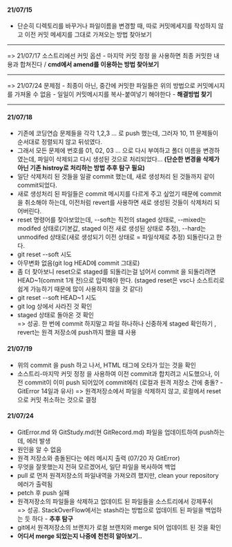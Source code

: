 <h4>21/07/15</h4>

- 단순히 디렉토리를 바꾸거나 파일이름을 변경할 때, 따로 커밋메세지를 작성하지 않고 이전 커밋 메세지를 그대로 가져오는 방법 찾아보기 <br>
  
----

=> 21/07/17 소스트리에선 커밋 옵션 - 마지막 커밋 정정 을 사용하면 최종 커밋한 내용과 합쳐진다 / __cmd에서 amend를 이용하는 방법 찾아보기__ <br>

----

=> 21/07/24 문제점 - 최종이 아닌, 중간에 커밋한 파일들은 위의 방법으로 커밋메시지를 가져올 수 없음 - 일일이 커밋메시지를 복사-붙여넣기 해야한다 - __해결방법 찾기__

----

<h4>21/07/18</h4>

- 기존에 코딩연습 문제들을 각각 1,2,3 ... 로 push 했는데, 그러자 10, 11 문제들이 순서대로 정렬되지 않고 뒤섞였다.
- 그래서 모든 문제에 번호를 01, 02, 03 ... 으로 다시 부여하고 폴더 이름을 변경하였는데, 파일이 삭제되고 다시 생성된 것으로 처리되었다... __(단순한 변경을 삭제가 아닌 기존 histroy로 처리하는 방법 추후 탐구 필요)__
- 일단 삭제처리 된 것들을 일괄 commit 했는데, 새로 생성처리 된 것들까지 같이 commit되었다.
- 새로 생성처리 된 파일들은 commit 메시지를 다르게 주고 싶었기 때문에 commit을 취소해야 하는데, 이전처럼 revert를 사용하면 새로 생성된 것들이 삭제처리 되어버린다.
- reset 명령어를 찾아보았는데, --soft는 직전의 staged 상태로, --mixed는 modifed 상태로(기본값, staged 이전 새로 생성된 상태로 추정), --hard는 unmodifed 상태로(새로 생성되기 이전 상태로 = 파일삭제로 추정) 되돌린다고 한다.
- git reset --soft 시도
- 아무변화 없음(git log HEAD에 commit 그대로)
- 좀 더 찾아보니 reset으로 staged를 되돌리는걸 넘어서 commit 을 되돌리려면 HEAD~1(commit 1개 전)으로 입력해야 한다. (staged reset은 vsc나 소스트리로 쉽게 가능하기 때문에 많이 사용하지 않을 것 같다)
- git reset --soft HEAD~1 시도
- git log 상에서 사라진 것 확인
- staged 상태로 돌아온 것 확인 
<br>=> 성공. 한 번에 commit 하지말고 파일 하나하나 신중하게 staged 확인하기 , revert는 원격 저장소에 push까지 했을 떄 사용

<h4>21/07/19</h4>

- 위의 commit 을 push 하고 나서, HTML 태그에 오타가 있는 것을 확인
- 소스트리-마지막 커밋 정정 을 사용하여 이전 commit과 합치려고 시도했으나, 이전 commit이 이미 push 되어있어 commit에러 (로컬과 원격 저장소 간에 충돌? - GitError 14일과 유사)
=> 원격저장소에서 파일을 삭제하지 않고, 로컬에서 reset으로 커밋 취소하는 것으로 결정

<h4>21/07/24</h4>

- GitError.md 와 GitStudy.md(현 GitRecord.md) 파일을 업데이트하여 push하는데, 에러 발생
- 원인을 알 수 없음 
- 원격 저장소와 충돌된다는 에러 메시지 출력 (07/20 자 GitError)
- 무엇을 잘못했는지 전혀 모르겠어서, 일단 파일을 복사하여 백업
- pull 로 먼저 원격저장소의 파일내역을 가져오려 했지만, clean your repository 에러가 출력됨
- petch 후 push 실패
- 원격저장소의 파일들을 삭제하고 업데이트 된 파일들을 소스트리에서 강제푸쉬
<br>=> 성공. StackOverFlow에서는 stash라는 방법으로 업데이트 된 파일을 백업하는 듯 하다 - __추후 탐구__ 
- git에서 원격저장소의 브랜치가 로컬 브랜치와 merge 되어 업데이트 된 것을 확인
- __어디서 merge 되었는지 나중에 천천히 알아보기..__